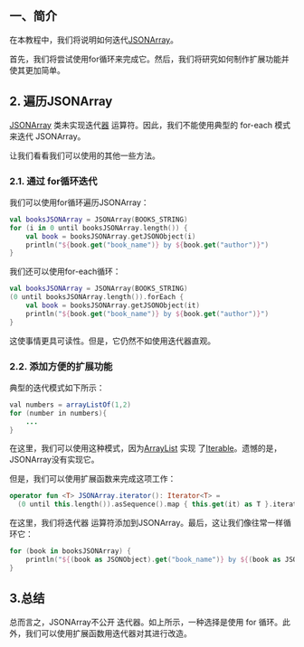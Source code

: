 ##  一、简介

在本教程中，我们将说明如何迭代[JSONArray](https://stleary.github.io/JSON-java/org/json/JSONArray.html)。

首先，我们将尝试使用for循环来完成它。然后，我们将研究如何制作扩展功能并使其更加简单。

## 2. 遍历JSONArray

[JSONArray](https://stleary.github.io/JSON-java/org/json/JSONArray.html) 类未实现迭代[器](https://kotlinlang.org/api/latest/jvm/stdlib/kotlin.collections/-iterable/) 运算符。因此，我们不能使用典型的 for-each 模式来迭代 JSONArray。

让我们看看我们可以使用的其他一些方法。

### 2.1. 通过 for循环迭代

我们可以使用for循环遍历JSONArray：

```kotlin
val booksJSONArray = JSONArray(BOOKS_STRING)
for (i in 0 until booksJSONArray.length()) {
    val book = booksJSONArray.getJSONObject(i)
    println("${book.get("book_name")} by ${book.get("author")}")
}
```

我们还可以使用for-each循环：

```kotlin
val booksJSONArray = JSONArray(BOOKS_STRING)
(0 until booksJSONArray.length()).forEach {
    val book = booksJSONArray.getJSONObject(it)
    println("${book.get("book_name")} by ${book.get("author")}")
}
```

这使事情更具可读性。但是，它仍然不如使用迭代器直观。

### 2.2. 添加方便的扩展功能

典型的迭代模式如下所示：

```java
val numbers = arrayListOf(1,2)
for (number in numbers){
    ...
}
```

在这里，我们可以使用这种模式，因为[ArrayList](https://kotlinlang.org/api/latest/jvm/stdlib/kotlin.collections/-array-list/) 实现 了[Iterable](https://kotlinlang.org/api/latest/jvm/stdlib/kotlin.collections/-iterable/)。遗憾的是，JSONArray没有实现它。

但是，我们可以使用扩展函数来完成这项工作：

```kotlin
operator fun <T> JSONArray.iterator(): Iterator<T> =
  (0 until this.length()).asSequence().map { this.get(it) as T }.iterator()
```

在这里，我们将迭代器 运算符添加到JSONArray。最后，这让我们像往常一样循环它：

```kotlin
for (book in booksJSONArray) {
    println("${(book as JSONObject).get("book_name")} by ${(book as JSONObject).get("author")}")
}
```

## 3.总结

总而言之，JSONArray不公开 迭代器。如上所示，一种选择是使用 for 循环。此外，我们可以使用扩展函数用迭代器对其进行改造。